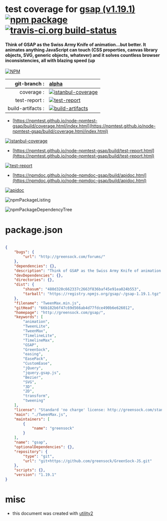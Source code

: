 # test coverage for  [gsap (v1.19.1)](http://greensock.com/gsap/)  [![npm package](https://img.shields.io/npm/v/npmtest-gsap.svg?style=flat-square)](https://www.npmjs.org/package/npmtest-gsap) [![travis-ci.org build-status](https://api.travis-ci.org/npmtest/node-npmtest-gsap.svg)](https://travis-ci.org/npmtest/node-npmtest-gsap)
#### Think of GSAP as the Swiss Army Knife of animation...but better. It animates anything JavaScript can touch (CSS properties, canvas library objects, SVG, generic objects, whatever) and it solves countless browser inconsistencies, all with blazing speed (up

[![NPM](https://nodei.co/npm/gsap.png?downloads=true&downloadRank=true&stars=true)](https://www.npmjs.com/package/gsap)

| git-branch : | [alpha](https://github.com/npmtest/node-npmtest-gsap/tree/alpha)|
|--:|:--|
| coverage : | [![istanbul-coverage](https://npmtest.github.io/node-npmtest-gsap/build/coverage.badge.svg)](https://npmtest.github.io/node-npmtest-gsap/build/coverage.html/index.html)|
| test-report : | [![test-report](https://npmtest.github.io/node-npmtest-gsap/build/test-report.badge.svg)](https://npmtest.github.io/node-npmtest-gsap/build/test-report.html)|
| build-artifacts : | [![build-artifacts](https://npmtest.github.io/node-npmtest-gsap/glyphicons_144_folder_open.png)](https://github.com/npmtest/node-npmtest-gsap/tree/gh-pages/build)|

- [https://npmtest.github.io/node-npmtest-gsap/build/coverage.html/index.html](https://npmtest.github.io/node-npmtest-gsap/build/coverage.html/index.html)

[![istanbul-coverage](https://npmtest.github.io/node-npmtest-gsap/build/screenCapture.buildCi.browser.%252Ftmp%252Fbuild%252Fcoverage.lib.html.png)](https://npmtest.github.io/node-npmtest-gsap/build/coverage.html/index.html)

- [https://npmtest.github.io/node-npmtest-gsap/build/test-report.html](https://npmtest.github.io/node-npmtest-gsap/build/test-report.html)

[![test-report](https://npmtest.github.io/node-npmtest-gsap/build/screenCapture.buildCi.browser.%252Ftmp%252Fbuild%252Ftest-report.html.png)](https://npmtest.github.io/node-npmtest-gsap/build/test-report.html)

- [https://npmdoc.github.io/node-npmdoc-gsap/build/apidoc.html](https://npmdoc.github.io/node-npmdoc-gsap/build/apidoc.html)

[![apidoc](https://npmdoc.github.io/node-npmdoc-gsap/build/screenCapture.buildCi.browser.%252Ftmp%252Fbuild%252Fapidoc.html.png)](https://npmdoc.github.io/node-npmdoc-gsap/build/apidoc.html)

![npmPackageListing](https://npmtest.github.io/node-npmtest-gsap/build/screenCapture.npmPackageListing.svg)

![npmPackageDependencyTree](https://npmtest.github.io/node-npmtest-gsap/build/screenCapture.npmPackageDependencyTree.svg)



# package.json

```json

{
    "bugs": {
        "url": "http://greensock.com/forums/"
    },
    "dependencies": {},
    "description": "Think of GSAP as the Swiss Army Knife of animation...but better. It animates anything JavaScript can touch (CSS properties, canvas library objects, SVG, generic objects, whatever) and it solves countless browser inconsistencies, all with blazing speed (up",
    "devDependencies": {},
    "directories": {},
    "dist": {
        "shasum": "480d320c662337c2663f836baf45e91ea024b553",
        "tarball": "https://registry.npmjs.org/gsap/-/gsap-1.19.1.tgz"
    },
    "filename": "TweenMax.min.js",
    "gitHead": "66b182b6f47c69d566ab4d77fdce490b6e626012",
    "homepage": "http://greensock.com/gsap/",
    "keywords": [
        "animation",
        "TweenLite",
        "TweenMax",
        "TimelineLite",
        "TimelineMax",
        "GSAP",
        "GreenSock",
        "easing",
        "EasePack",
        "CustomEase",
        "jQuery",
        "jquery.gsap.js",
        "Bezier",
        "SVG",
        "3D",
        "2D",
        "transform",
        "tweening"
    ],
    "license": "Standard 'no charge' license: http://greensock.com/standard-license. Club GreenSock members get more: http://greensock.com/licensing/. Why GreenSock doesn't employ an MIT license: http://greensock.com/why-license/",
    "main": "./TweenMax.js",
    "maintainers": [
        {
            "name": "greensock"
        }
    ],
    "name": "gsap",
    "optionalDependencies": {},
    "repository": {
        "type": "git",
        "url": "git+https://github.com/greensock/GreenSock-JS.git"
    },
    "scripts": {},
    "version": "1.19.1"
}
```



# misc
- this document was created with [utility2](https://github.com/kaizhu256/node-utility2)
